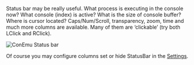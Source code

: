 ﻿Status bar may be really useful. What process is executing in the console now? What console (index) is active?
What is the size of console buffer? Where is cursor located? Caps/Num/Scroll, transparency, zoom, time and much
more columns are available. Many of them are ‘clickable’ (try both LClick and RClick).

<img src='http://conemu-maximus5.googlecode.com/svn/files/ConEmuStatusBar.png' title='ConEmu Status bar'>

Of course you may configure columns set or hide StatusBar in the <a href='SettingsStatusBar.md'>Settings</a>.